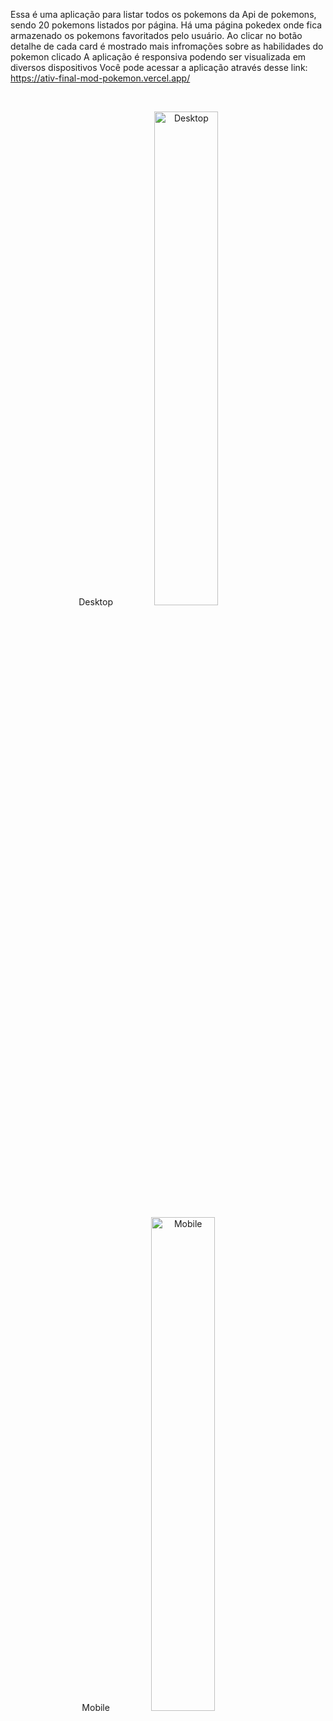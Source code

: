 Essa é uma aplicação para listar todos os pokemons da Api de pokemons, sendo 20 pokemons listados por página.
Há uma página pokedex onde fica armazenado os pokemons favoritados pelo usuário. Ao clicar no botão detalhe de cada card é mostrado mais infromações sobre as habilidades do pokemon clicado
A aplicação é responsiva podendo ser visualizada em diversos dispositivos
Você pode acessar a aplicação através desse link: https://ativ-final-mod-pokemon.vercel.app/

<div align='center'>
  <br/>
  <p float=left>
     Desktop
      <img src="https://github.com/DiegoGLins/Ativ_Final_Mod_Pokemon/assets/107010634/2ba928ad-2bd4-46d8-9fd2-7c01058f599a" alt="Desktop" width="45%">
     <p>
    Mobile 
      <img src="https://github.com/DiegoGLins/Ativ_Final_Mod_Pokemon/assets/107010634/72a2a0a9-72a0-490f-b3bb-9376d6464686" alt="Mobile" width="45%">
  </p>
  </p>
  <br/>
</div>


